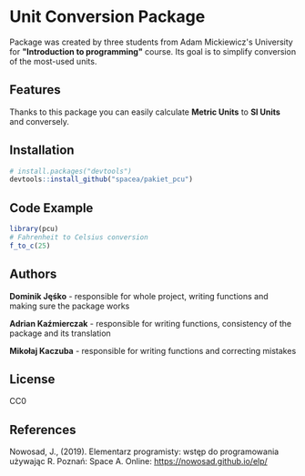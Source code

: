 # Unit Conversion Package
Package was created by three students from Adam Mickiewicz's University for **"Introduction to programming"** course. Its goal is to simplify conversion of the most-used units.

## Features
Thanks to this package you can easily calculate **Metric Units** to **SI Units** and conversely.

## Installation
``` r
# install.packages("devtools")
devtools::install_github("spacea/pakiet_pcu")
```

## Code Example
``` r
library(pcu)
# Fahrenheit to Celsius conversion
f_to_c(25)
```

## Authors
**Dominik Jęśko** - responsible for whole project, writing functions and making sure the package works

**Adrian Kaźmierczak** - responsible for writing functions, consistency of the package and its translation  

**Mikołaj Kaczuba** - responsible for writing functions and correcting mistakes


## License
CC0

## References
Nowosad, J., (2019). Elementarz programisty: wstęp do programowania używając R. Poznań: Space A. Online: https://nowosad.github.io/elp/
